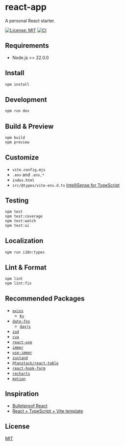# react-app

A personal React starter.

[![License: MIT](https://img.shields.io/github/license/donniean/react-app)](https://github.com/donniean/react-app/blob/master/LICENSE) [![CI](https://github.com/donniean/react-app/actions/workflows/ci.yaml/badge.svg)](https://github.com/donniean/react-app/actions/workflows/ci.yaml)

## Requirements

- Node.js >= 22.0.0

## Install

```sh
npm install
```

## Development

```sh
npm run dev
```

## Build & Preview

```bash
npm build
npm preview
```

## Customize

- `vite.config.mjs`
- `.env` and `.env,*`
- `index.html`
- `src/@types/vite-env.d.ts` [IntelliSense for TypeScript](https://cn.vitejs.dev/guide/env-and-mode.html#intellisense)

## Testing

```bash
npm test
npm test:coverage
npm test:watch
npm test:ui
```

## Localization

```bash
npm run i18n:types
```

## Lint & Format

```bash
npm lint
npm lint:fix
```

## Recommended Packages

- [`axios`](https://github.com/axios/axios)
  - [`Ky`](https://github.com/sindresorhus/ky)
- [`date-fns`](https://github.com/date-fns/date-fns)
  - [`dayjs`](https://github.com/iamkun/dayjs)
- [`zod`](https://github.com/colinhacks/zod)
- [`cva`](https://github.com/joe-bell/cva)
- [`react-use`](https://github.com/streamich/react-use)
- [`immer`](https://github.com/immerjs/immer)
- [`use-immer`](https://github.com/immerjs/use-immer)
- [`zustand`](https://github.com/pmndrs/zustand)
- [`@tanstack/react-table`](https://github.com/tanstack/table)
- [`react-hook-form`](https://github.com/react-hook-form/react-hook-form)
- [`recharts`](https://github.com/recharts/recharts)
- [`motion`](https://github.com/motiondivision/motion)

## Inspiration

- [Bulletproof React](https://github.com/alan2207/bulletproof-react)
- [React + TypeScript + Vite template](https://github.com/vitejs/vite/tree/main/packages/create-vite/template-react-ts)

## License

[MIT](./LICENSE)
